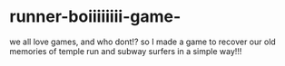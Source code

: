 # runner-boiiiiiiii-game-
we all love games, and who dont!? so I made a game to recover our old memories of temple run and subway surfers in a simple way!!!
